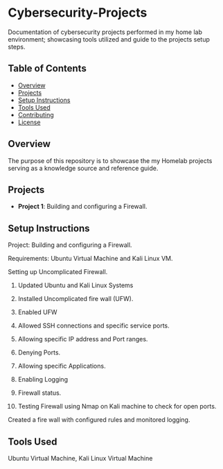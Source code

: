 # Cybersecurity-Projects
Documentation of cybersecurity projects performed in my home lab environment; showcasing tools utilized and guide to the projects setup steps.

## Table of Contents
- [Overview](#overview)
- [Projects](#projects)
- [Setup Instructions](#setup-instructions)
- [Tools Used](#tools-used)
- [Contributing](#contributing)
- [License](#license)

## Overview
The purpose of this repository is to showcase the my Homelab projects serving as a knowledge source and reference guide.
## Projects
- **Project 1**: Building and configuring a Firewall. 
  
## Setup Instructions

Project: Building and configuring a Firewall. 

Requirements: Ubuntu Virtual Machine and Kali Linux VM. 

Setting up Uncomplicated Firewall. 

1. Updated Ubuntu and Kali Linux Systems 

2. Installed Uncomplicated fire wall (UFW). 

3. Enabled UFW 

4. Allowed SSH connections and specific service ports.  

5. Allowing specific IP address and Port ranges. 

6. Denying Ports. 

7. Allowing specific Applications.

8. Enabling Logging

9. Firewall status.

10. Testing Firewall using Nmap on Kali machine to check for open ports. 

Created a fire wall with configured rules and monitored logging. 


## Tools Used
Ubuntu Virtual Machine, Kali Linux Virtual Machine



